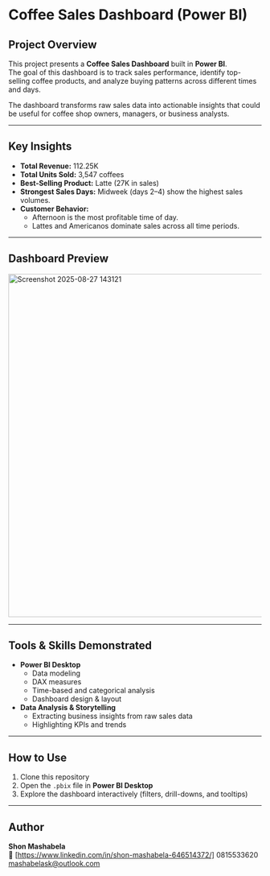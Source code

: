 # Coffee Sales Dashboard (Power BI)

## Project Overview
This project presents a **Coffee Sales Dashboard** built in **Power BI**.  
The goal of this dashboard is to track sales performance, identify top-selling coffee products, and analyze buying patterns across different times and days.  

The dashboard transforms raw sales data into actionable insights that could be useful for coffee shop owners, managers, or business analysts.  

---

## Key Insights
- **Total Revenue:** 112.25K  
- **Total Units Sold:** 3,547 coffees  
- **Best-Selling Product:** Latte (27K in sales)  
- **Strongest Sales Days:** Midweek (days 2–4) show the highest sales volumes.  
- **Customer Behavior:**  
  - Afternoon is the most profitable time of day.  
  - Lattes and Americanos dominate sales across all time periods.  

---

## Dashboard Preview
 <img width="1191" height="682" alt="Screenshot 2025-08-27 143121" src="https://github.com/user-attachments/assets/a5d2c780-dbd7-464a-a318-0538ea37d433" />


---

## Tools & Skills Demonstrated
- **Power BI Desktop**  
  - Data modeling  
  - DAX measures  
  - Time-based and categorical analysis  
  - Dashboard design & layout  
- **Data Analysis & Storytelling**  
  - Extracting business insights from raw sales data  
  - Highlighting KPIs and trends  

---

## How to Use
1. Clone this repository  
2. Open the `.pbix` file in **Power BI Desktop**  
3. Explore the dashboard interactively (filters, drill-downs, and tooltips)  

---

## Author
**Shon Mashabela**  
📧 [https://www.linkedin.com/in/shon-mashabela-646514372/] 
0815533620
mashabelask@outlook.com


